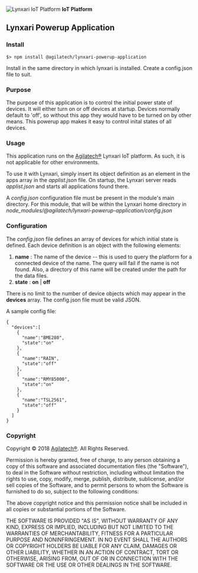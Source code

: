 ![Lynxari IoT Platform](https://agilatech.com/images/lynxari/lynxari200x60.png) **IoT Platform**
## Lynxari Powerup Application

### Install
```
$> npm install @agilatech/lynxari-powerup-application
```
Install in the same directory in which lynxari is installed. Create a config.json file to suit.


### Purpose
The purpose of this application is to control the initial power state of devices. It will either turn on or off devices at startup. Devices normally default to 'off', so without this app they would have to be turned on by other means. This powerup app makes it easy to control inital states of all devices.


### Usage
This application runs on the [Agilatech®](https://agilatech.com) Lynxari IoT platform.  As such, it is not applicable for other environments.

To use it with Lynxari, simply insert its object definition as an element in the apps array in the _applist.json_ file. On startup, the Lynxari server reads _applist.json_ and starts all applications found there.

A _config.json_ configuration file must be present in the module's main directory. For this module, that will be within the Lynxari home directory in _node\_modules/@agilatech/lynxari-powerup-application/config.json_


### Configuration
The _config.json_ file defines an array of devices for which initial state is defined. Each device definition is an object with the following elements:

1. **name** : The name of the device -- this is used to query the platform for a connected device of the name. The query will fail if the name is not found. Also, a directory of this name will be created under the path for the data files.
2. **state** : **on** | **off** 


There is no limit to the number of device objects which may appear in the **devices** array. The config.json file must be valid JSON.

A sample config file:
```
{
  "devices":[
    {
      "name":"BME280",
      "state":"on"
    },
    {
      "name":"RAIN",
      "state":"off"
    },
    {
      "name":"RMY85000",
      "state":"on"
    },
    {
      "name":"TSL2561",
      "state":"off"
    }
  ]
}

```

### Copyright
Copyright © 2018 [Agilatech®](https://agilatech.com). All Rights Reserved.

Permission is hereby granted, free of charge, to any person obtaining a copy of this software and associated documentation files (the "Software"), to deal in the Software without restriction, including without limitation the rights to use, copy, modify, merge, publish, distribute, sublicense, and/or sell copies of the Software, and to permit persons to whom the Software is furnished to do so, subject to the following conditions:

The above copyright notice and this permission notice shall be included in all copies or substantial portions of the Software.

THE SOFTWARE IS PROVIDED "AS IS", WITHOUT WARRANTY OF ANY KIND, EXPRESS OR IMPLIED, INCLUDING BUT NOT LIMITED TO THE WARRANTIES OF MERCHANTABILITY, FITNESS FOR A PARTICULAR PURPOSE AND NONINFRINGEMENT. IN NO EVENT SHALL THE AUTHORS OR COPYRIGHT HOLDERS BE LIABLE FOR ANY CLAIM, DAMAGES OR OTHER LIABILITY, WHETHER IN AN ACTION OF CONTRACT, TORT OR OTHERWISE, ARISING FROM, OUT OF OR IN CONNECTION WITH THE SOFTWARE OR THE USE OR OTHER DEALINGS IN THE SOFTWARE.
